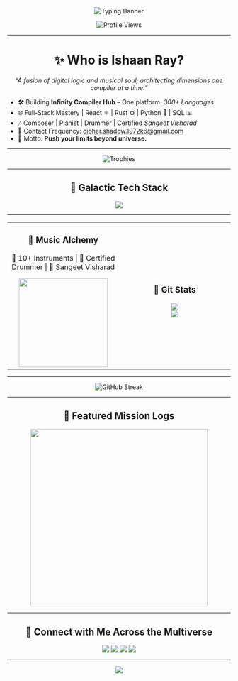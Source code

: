 <!-- 👽 Futuristic Welcome Banner -->
<div align="center">
  <img src="https://readme-typing-svg.demolab.com?font=Orbitron&size=28&duration=4000&pause=1000&color=00F9FF&center=true&vCenter=true&width=1000&lines=Hey+Traveler+🚀;This+is+ISHAAN+RAY+🛸;Pushing+Limits+Beyond+the+Universe+🌌;Full-Stack+Architect+%7C+Compiler+Alchemist+🧪;Coding+the+Future+Today+⚡" alt="Typing Banner" />
</div>

<p align="center">
  <img src="https://komarev.com/ghpvc/?username=cipher-shadow-ir&label=🛰️+Scans+Detected&color=00F9FF&style=flat-square" alt="Profile Views" />
</p>

---

<!-- 🧬 Cosmic Identity -->
<h1 align="center">✨ Who is Ishaan Ray?</h1>
<p align="center"><i>“A fusion of digital logic and musical soul; architecting dimensions one compiler at a time.”</i></p>

- 🛠️ Building **Infinity Compiler Hub** – One platform. *300+ Languages.*
- 🌐 Full-Stack Mastery | React ⚛️ | Rust ⚙️ | Python 🐍 | SQL 📊
- 🎶 Composer | Pianist | Drummer | Certified *Sangeet Visharad*
- 📡 Contact Frequency: cipher.shadow.1972k6@gmail.com
- 🌟 Motto: **Push your limits beyond universe.**

---

<!-- 🛸 GitHub Trophy Wall -->
<p align="center">
  <img src="https://github-profile-trophy.vercel.app/?username=cipher-shadow-ir&theme=matrix&no-bg=true&margin-w=15&margin-h=15" alt="Trophies" />
</p>

---

<!-- ⚙️ Tech Arsenal -->
<h2 align="center">🧰 Galactic Tech Stack</h2>
<p align="center">
  <img src="https://skillicons.dev/icons?i=python,react,cpp,java,html,css,js,nodejs,rust,mongodb,postgres,git,github,linux,docker,aws&theme=dark" />
</p>

---

<!-- 🎵 Music Meets Machine -->
<table align="center">
  <tr>
    <td align="center" width="50%">
      <h3>🎼 Music Alchemy</h3>
      <p>🎹 10+ Instruments | 🥁 Certified Drummer | 🎻 Sangeet Visharad</p>
      <img src="https://github.com/Cipher-Shadow-IR/Cipher-Shadow-IR/assets/93732295/5c7e5a8a-9e0d-4bae-8e95-2c4c9e6e1d1f" width="200"/>
    </td>
    <td align="center" width="50%">
      <h3>🧠 Git Stats</h3>
      <img src="https://github-readme-stats.vercel.app/api?username=cipher-shadow-ir&show_icons=true&theme=radical&hide_border=true" />
      <br />
      <img src="https://github-readme-stats.vercel.app/api/top-langs/?username=cipher-shadow-ir&layout=compact&theme=radical&hide_border=true" />
    </td>
  </tr>
</table>

---

<!-- 🔥 Git Streaks -->
<p align="center">
  <img src="https://streak-stats.demolab.com?user=cipher-shadow-ir&theme=radical&hide_border=true&ring=00F9FF&fire=00F9FF" alt="GitHub Streak" />
</p>

---

<!-- 🌌 Galactic Projects -->
<h2 align="center">🚀 Featured Mission Logs</h2>
<div align="center">
  <a href="https://github.com/Cipher-Shadow-IR/infinite-compiler-hub">
    <img src="https://github-readme-medium-recent-article.vercel.app/medium/@your_medium_username/0?theme=dark" width="400" />
  </a>
</div>

---

<!-- 🔗 Contact Transmission -->
<h2 align="center">📡 Connect with Me Across the Multiverse</h2>
<p align="center">
  <a href="https://linkedin.com/in/ishaanray">
    <img src="https://img.shields.io/badge/LinkedIn-0A66C2?style=for-the-badge&logo=linkedin&logoColor=white&color=00F9FF" />
  </a>
  <a href="mailto:cipher.shadow.1972k6@gmail.com">
    <img src="https://img.shields.io/badge/Gmail-EA4335?style=for-the-badge&logo=gmail&logoColor=white&color=00F9FF" />
  </a>
  <a href="https://instagram.com/ir.1972k6">
    <img src="https://img.shields.io/badge/Instagram-E4405F?style=for-the-badge&logo=instagram&logoColor=white&color=00F9FF" />
  </a>
  <a href="https://discord.com/users/your_discord_id">
    <img src="https://dcbadge.vercel.app/api/shield/your_discord_id?style=for-the-badge&theme=aura" />
  </a>
</p>

---

<!-- 🌠 Cosmic Footer -->
<div align="center">
  <img src="https://capsule-render.vercel.app/api?type=waving&height=100&color=gradient&customColorList=0,2,4,5&section=footer&text=Keep%20Pushing%20Beyond%20Stars%20💫&fontSize=24&animation=fadeIn" />
</div>
